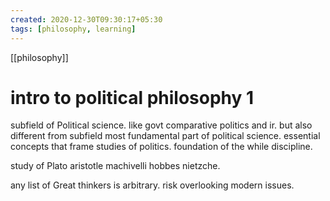 ```yaml
---
created: 2020-12-30T09:30:17+05:30
tags: [philosophy, learning]
---
```

[[philosophy]]
# intro to political philosophy 1

subfield of Political science. like govt comparative politics and ir. but also different from subfield most fundamental part of political science. essential concepts that frame studies of politics. foundation of the while discipline.

study of Plato aristotle machivelli hobbes nietzche.

any list of Great thinkers is arbitrary. risk overlooking modern issues.
